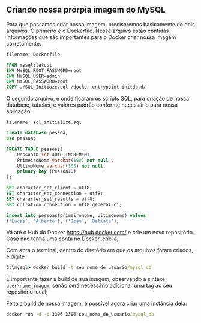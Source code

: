 ## **Criando nossa prórpia imagem do MySQL**

Para que possamos criar nossa imagem, precisaremos basicamente de dois arquivos.
O primeiro é o Dockerfile.
Nesse arquivo estão contidas informações que são importantes para o Docker criar nossa imagem corretamente.

`filename: Dockerfile`
```Dockerfile
FROM mysql:latest
ENV MYSQL_ROOT_PASSWORD=root
ENV MYSQL_USER=admin
ENV MYSQL_PASSWORD=root
COPY ./SQL_Initiaze.sql /docker-entrypoint-initdb.d/
```
O segundo arquivo, é onde ficaram os scripts SQL, para criação de nossa database, tabelas, e valores padrão conforme necessário para nossa aplicação.

`filename: sql_initialize.sql`
```sql
create database pessoa;
use pessoa;

CREATE TABLE pessoas(
    PessoaID int AUTO_INCREMENT,
    PrimeiroNome varchar(100) not null ,
    UltimoNome varchar(100) not null,
    primary key (PessoaID)
);

SET character_set_client = utf8;
SET character_set_connection = utf8;
SET character_set_results = utf8;
SET collation_connection = utf8_general_ci;

insert into pessoas(primeironome, ultimonome) values
('Lucas', 'Alberto'), ('João', 'Batista');
```

Vá até o Hub do Docker https://hub.docker.com/ e crie um novo repositório.
Caso não tenha uma conta no Docker, crie-a;

Com abra o terminal, dentro do diretório em que os arquivos foram criados, e digite:
```cmd
C:\mysql> docker build -t seu_nome_de_usuario/mysql_db
```
É importante fazer a build de sua imagem, observando a sintaxe: `user\nome_imagem`, senão será necessário adicionar uma tag ao seu repositório local;

Feita a build de nossa imagem, é possível agora criar uma instância dela:

```cmd
docker run -d -p 3306:3306 seu_nome_de_usuario/mysql_db
```
